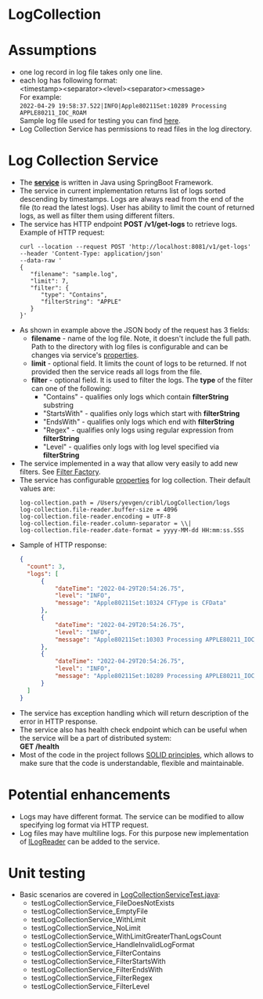 # LogCollection
# Assumptions
- one log record in log file takes only one line.
- each log has following format:\
  \<timestamp>\<separator>\<level>\<separator>\<message>\
  For example:\
  ```2022-04-29 19:58:37.522|INFO|Apple80211Set:10289 Processing APPLE80211_IOC_ROAM```\
  Sample log file used for testing you can find [here](https://github.com/yevgenlisovenko/LogCollection/blob/dev/logs/sample.log).
- Log Collection Service has permissions to read files in the log directory.

# Log Collection Service
- The **[service](https://github.com/yevgenlisovenko/LogCollection/tree/dev/log-collection-service)** is written in Java using SpringBoot Framework.
- The service in current implementation returns list of logs sorted descending by timestamps. Logs are always read from the end of the file (to read the latest logs). User has ability to limit the count of returned logs, as well as filter them using different filters.
- The service has HTTP endpoint **POST /v1/get-logs** to retrieve logs.\
  Example of HTTP request:
  ```
  curl --location --request POST 'http://localhost:8081/v1/get-logs'
  --header 'Content-Type: application/json'
  --data-raw '
  {
     "filename": "sample.log",
     "limit": 7,
     "filter": {
        "type": "Contains",
        "filterString": "APPLE"
     }
  }'
  ```
- As shown in example above the JSON body of the request has 3 fields:
    - **filename** - name of the log file. Note, it doesn't include the full path. Path to the directory with log files is configurable and can be changes via service's [properties](https://github.com/yevgenlisovenko/LogCollection/blob/dev/log-collection-service/src/main/resources/application.properties).
    - **limit** - optional field. It limits the count of logs to be returned. If not provided then the service reads all logs from the file.
    - **filter** - optional field. It is used to filter the logs. The **type** of the filter can one of the following:
        - "Contains" - qualifies only logs which contain **filterString** substring
        - "StartsWith" - qualifies only logs which start with **filterString**
        - "EndsWith" - qualifies only logs which end with **filterString**
        - "Regex" - qualifies only logs using regular expression from **filterString**
        - "Level" - qualifies only logs with log level specified via **filterString**
- The service implemented in a way that allow very easily to add new filters. See [Filter Factory](https://github.com/yevgenlisovenko/LogCollection/blob/dev/log-collection-service/src/main/java/com/yevgen/logcollection/filtering/FilterFactory.java).
- The service has configurable [properties](https://github.com/yevgenlisovenko/LogCollection/blob/dev/log-collection-service/src/main/resources/application.properties) for log collection. Their default values are:
  ```
  log-collection.path = /Users/yevgen/cribl/LogCollection/logs
  log-collection.file-reader.buffer-size = 4096
  log-collection.file-reader.encoding = UTF-8
  log-collection.file-reader.column-separator = \\|
  log-collection.file-reader.date-format = yyyy-MM-dd HH:mm:ss.SSS
  ```
- Sample of HTTP response:
  ```json
  {
    "count": 3,
    "logs": [
        {
            "dateTime": "2022-04-29T20:54:26.75",
            "level": "INFO",
            "message": "Apple80211Set:10324 CFType is CFData"
        },
        {
            "dateTime": "2022-04-29T20:54:26.75",
            "level": "INFO",
            "message": "Apple80211Set:10303 Processing APPLE80211_IOC_ROAM dataRef:0x7f9f61ad8ad0"
        },
        {
            "dateTime": "2022-04-29T20:54:26.75",
            "level": "INFO",
            "message": "Apple80211Set:10289 Processing APPLE80211_IOC_ROAM"
        }
    ]
  }
  ```
- The service has exception handling which will return description of the error in HTTP response.
- The service also has health check endpoint which can be useful when the service will be a part of distributed system:\
  **GET /health**
- Most of the code in the project follows [SOLID principles](https://en.wikipedia.org/wiki/SOLID), which allows to make sure that the code is understandable, flexible and maintainable.
  
# Potential enhancements
- Logs may have different format. The service can be modified to allow specifying log format via HTTP request.
- Log files may have multiline logs. For this purpose new implementation of [ILogReader](https://github.com/yevgenlisovenko/LogCollection/blob/dev/log-collection-service/src/main/java/com/yevgen/logcollection/io/logReader/ILogReader.java) can be added to the service.

# Unit testing
- Basic scenarios are covered in [LogCollectionServiceTest.java](https://github.com/yevgenlisovenko/LogCollection/blob/dev/log-collection-service/src/test/java/com/yevgen/logcollection/service/LogCollectionServiceTest.java):
    - testLogCollectionService_FileDoesNotExists
    - testLogCollectionService_EmptyFile
    - testLogCollectionService_WithLimit
    - testLogCollectionService_NoLimit
    - testLogCollectionService_WithLimitGreaterThanLogsCount
    - testLogCollectionService_HandleInvalidLogFormat
    - testLogCollectionService_FilterContains
    - testLogCollectionService_FilterStartsWith
    - testLogCollectionService_FilterEndsWith
    - testLogCollectionService_FilterRegex
    - testLogCollectionService_FilterLevel
